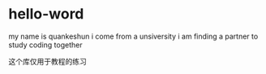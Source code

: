 # hello-word
my name is quankeshun
i come from a unsiversity
i am finding a partner to study coding together



这个库仅用于教程的练习
